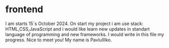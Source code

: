 # frontend
I am starts 15`s October 2024. On start my project i am use stack: HTML,CSS,JavaScript and i would like learn new updates in standart language of programming and new frameworks.
I would write in this file my progress. Nice to meet you! My name is PavluIIIko.